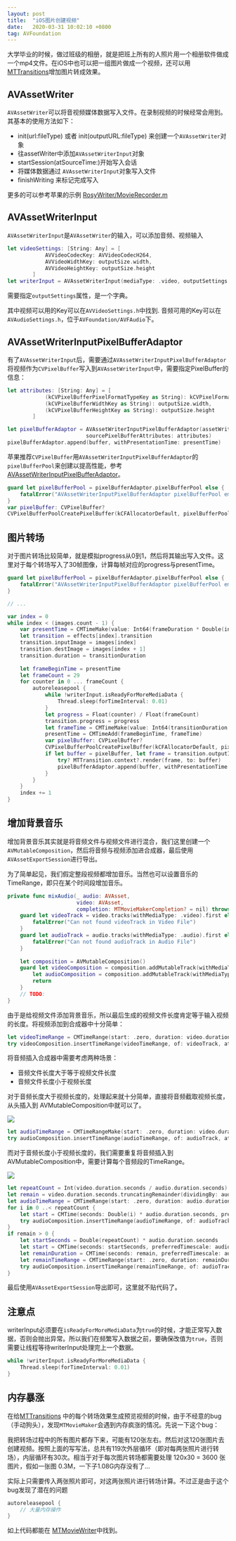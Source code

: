 ```yaml
---
layout: post
title:  "iOS图片创建视频"
date:   2020-03-31 10:02:10 +0800
tag: AVFoundation
---
```


大学毕业的时候，做过班级的相册，就是把班上所有的人照片用一个相册软件做成一个mp4文件。在iOS中也可以把一组图片做成一个视频，还可以用[MTTransitions](https://github.com/alexiscn/MTTransitions)增加图片转成效果。


## AVAssetWriter

`AVAssetWriter`可以将音视频媒体数据写入文件。在录制视频的时候经常会用到。其基本的使用方法如下：

* init(url:fileType) 或者 init(outputURL:fileType) 来创建一个`AVAssetWriter`对象
* 往assetWriter中添加`AVAssetWriterInput`对象
* startSession(atSourceTime:)开始写入会话
* 将媒体数据通过 `AVAssetWriterInput`对象写入文件
* finishWriting 来标记完成写入 

更多的可以参考苹果的示例 [RosyWriter/MovieRecorder.m](https://developer.apple.com/library/archive/samplecode/RosyWriter/Listings/Classes_Utilities_MovieRecorder_m.html#//apple_ref/doc/uid/DTS40011110-Classes_Utilities_MovieRecorder_m-DontLinkElementID_23)

## AVAssetWriterInput

`AVAssetWriterInput`是`AVAssetWriter`的输入，可以添加音频、视频输入

```swift
let videoSettings: [String: Any] = [
            AVVideoCodecKey: AVVideoCodecH264,
            AVVideoWidthKey: outputSize.width,
            AVVideoHeightKey: outputSize.height
        ]
let writerInput = AVAssetWriterInput(mediaType: .video, outputSettings: videoSettings)
```

需要指定`outputSettings`属性，是一个字典。

其中视频可以用的Key可以在`AVVideoSettings.h`中找到.
音频可用的Key可以在`AVAudioSettings.h`，位于`AVFoundation/AVFAudio`下。

## AVAssetWriterInputPixelBufferAdaptor

有了`AVAssetWriterInput`后，需要通过`AVAssetWriterInputPixelBufferAdaptor`将视频作为`CVPixelBuffer`写入到`AVAssetWriterInput`中，需要指定PixelBuffer的信息：

```swift
let attributes: [String: Any] = [
            (kCVPixelBufferPixelFormatTypeKey as String): kCVPixelFormatType_32BGRA,
            (kCVPixelBufferWidthKey as String): outputSize.width,
            (kCVPixelBufferHeightKey as String): outputSize.height
        ]

let pixelBufferAdaptor = AVAssetWriterInputPixelBufferAdaptor(assetWriterInput: writerInput
                         sourcePixelBufferAttributes: attributes)
pixelBufferAdaptor.append(buffer, withPresentationTime: presentTime)
```

苹果推荐`CVPixelBuffer`用`AVAssetWriterInputPixelBufferAdaptor`的`pixelBufferPool`来创建以提高性能，参考 [AVAssetWriterInputPixelBufferAdaptor](https://developer.apple.com/documentation/avfoundation/avassetwriterinputpixelbufferadaptor)。

```swift
guard let pixelBufferPool = pixelBufferAdaptor.pixelBufferPool else {
    fatalError("AVAssetWriterInputPixelBufferAdaptor pixelBufferPool empty")
}
var pixelBuffer: CVPixelBuffer?
CVPixelBufferPoolCreatePixelBuffer(kCFAllocatorDefault, pixelBufferPool, &pixelBuffer)
```


## 图片转场

对于图片转场比较简单，就是模拟progress从0到1，然后将其输出写入文件。这里对于每个转场写入了30帧图像，计算每帧对应的progress与presentTime。

```swift
guard let pixelBufferPool = pixelBufferAdaptor.pixelBufferPool else {
    fatalError("AVAssetWriterInputPixelBufferAdaptor pixelBufferPool empty")
}

// ...

var index = 0
while index < (images.count - 1) {
    var presentTime = CMTimeMake(value: Int64(frameDuration * Double(index) * 1000), timescale: 1000)
    let transition = effects[index].transition
    transition.inputImage = images[index]
    transition.destImage = images[index + 1]
    transition.duration = transitionDuration
    
    let frameBeginTime = presentTime
    let frameCount = 29
    for counter in 0 ... frameCount {
        autoreleasepool {
            while !writerInput.isReadyForMoreMediaData {
                Thread.sleep(forTimeInterval: 0.01)
            }
            let progress = Float(counter) / Float(frameCount)
            transition.progress = progress
            let frameTime = CMTimeMake(value: Int64(transitionDuration * Double(progress) * 1000), timescale: 1000)
            presentTime = CMTimeAdd(frameBeginTime, frameTime)
            var pixelBuffer: CVPixelBuffer?
            CVPixelBufferPoolCreatePixelBuffer(kCFAllocatorDefault, pixelBufferPool, &pixelBuffer)
            if let buffer = pixelBuffer, let frame = transition.outputImage {
                try? MTTransition.context?.render(frame, to: buffer)
                pixelBufferAdaptor.append(buffer, withPresentationTime: presentTime)
            }
        }
    }
    index += 1
}
```

## 增加背景音乐

增加背景音乐其实就是将音频文件与视频文件进行混合，我们这里创建一个`AVMutableComposition`，然后将音频与视频添加进合成器，最后使用`AVAssetExportSession`进行导出。

为了简单起见，我们假定整段视频都增加音乐。当然也可以设置音乐的TimeRange，即只在某个时间段增加音乐。

```swift
private func mixAudio(_ audio: AVAsset, 
                      video: AVAsset, 
                      completion: MTMovieMakerCompletion? = nil) throws {
    guard let videoTrack = video.tracks(withMediaType: .video).first else {
        fatalError("Can not found videoTrack in Video File")
    }
    guard let audioTrack = audio.tracks(withMediaType: .audio).first else {
        fatalError("Can not found audioTrack in Audio File")
    }
    
    let composition = AVMutableComposition()
    guard let videoComposition = composition.addMutableTrack(withMediaType: .video, preferredTrackID: CMPersistentTrackID(1)),
        let audioComposition = composition.addMutableTrack(withMediaType: .audio, preferredTrackID: CMPersistentTrackID(2)) else {
        return
    }
    // TODO:
}
```

由于是给视频文件添加背景音乐，所以最后生成的视频文件长度肯定等于输入视频的长度。将视频添加到合成器中十分简单：

```swift
let videoTimeRange = CMTimeRange(start: .zero, duration: video.duration)
try videoComposition.insertTimeRange(videoTimeRange, of: videoTrack, at: .zero)
```

将音频插入合成器中需要考虑两种场景：

* 音频文件长度大于等于视频文件长度
* 音频文件长度小于视频长度

对于音频长度大于视频长度的，处理起来就十分简单，直接将音频截取视频长度，从头插入到 AVMutableComposition中就可以了。

![](/assets/images/2020/AVComposition02.jpg)

```swift
let audioTimeRange = CMTimeRangeMake(start: .zero, duration: video.duration)
try audioComposition.insertTimeRange(audioTimeRange, of: audioTrack, at: .zero)
```

而对于音频长度小于视频长度的，我们需要重复将音频插入到AVMutableComposition中，需要计算每个音频段的TimeRange。

![](/assets/images/2020/AVComposition01.jpg)

```swift
let repeatCount = Int(video.duration.seconds / audio.duration.seconds)
let remain = video.duration.seconds.truncatingRemainder(dividingBy: audio.duration.seconds)
let audioTimeRange = CMTimeRange(start: .zero, duration: audio.duration)
for i in 0 ..< repeatCount {
    let start = CMTime(seconds: Double(i) * audio.duration.seconds, preferredTimescale: audio.duration.timescale)
    try audioComposition.insertTimeRange(audioTimeRange, of: audioTrack, at: start)
}
if remain > 0 {
    let startSeconds = Double(repeatCount) * audio.duration.seconds
    let start = CMTime(seconds: startSeconds, preferredTimescale: audio.duration.timescale)
    let remainDuration = CMTime(seconds: remain, preferredTimescale: audio.duration.timescale)
    let remainTimeRange = CMTimeRange(start: .zero, duration: remainDuration)
    try audioComposition.insertTimeRange(remainTimeRange, of: audioTrack, at: start)
}
```

最后使用`AVAssetExportSession`导出即可，这里就不贴代码了。


## 注意点

writerInput必须要在`isReadyForMoreMediaData`为`true`的时候，才能正常写入数据，否则会抛出异常。所以我们在频繁写入数据之前，要确保改值为`true`，否则需要让线程等待writerInput处理完上一个数据。

```swift
while !writerInput.isReadyForMoreMediaData {
    Thread.sleep(forTimeInterval: 0.01)
}
```

## 内存暴涨

在给[MTTransitions](https://github.com/alexiscn/MTTransitions) 中的每个转场效果生成预览视频的时候，由于不经意的bug（手动狗头），发现`MTMovieMaker`会遇到内存疯涨的情况。先说一下这个bug：

我把转场过程中的所有图片都存下来，可能有120张左右。然后对这120张图片去创建视频。按照上面的写写法，总共有119次外层循环（即对每两张照片进行转场），内层循环有30次。相当于对于每次图片转场都需要处理 120x30 = 3600 张图片，假如一张图 0.3M，一下子1.08G内存没有了...

实际上只需要传入两张照片即可，对这两张照片进行转场计算。不过正是由于这个bug发现了潜在的问题

```swift
autoreleasepool {
    // 大量内存操作
}
```

如上代码都能在 [MTMovieWriter](https://github.com/alexiscn/MTTransitions/blob/master/Source/MTMovieMaker.swift)中找到。
